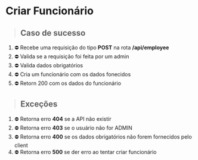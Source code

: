 # Criar Funcionário

> ## Caso de sucesso

1. ⛔️ Recebe uma requisição do tipo **POST** na rota **/api/employee**
2. ⛔️ Valida se a requisição foi feita por um admin
4. ⛔️ Valida dados obrigatórios
5. ⛔️ Cria um funcionário com os dados fonecidos
6. ⛔️ Retorn 200 com os dados do funcionário

> ## Exceções

1. ⛔️ Retorna erro **404** se a API não existir
2. ⛔️ Retorna erro **403** se o usuário não for ADMIN
3. ⛔️ Retorna erro **400** se os dados obrigatórios não forem fornecidos pelo client
4. ⛔️ Retorna erro **500** se der erro ao tentar criar funcionário